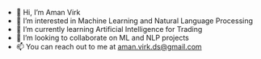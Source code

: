 - 👋 Hi, I’m Aman Virk
- 👀 I’m interested in Machine Learning and Natural Language Processing
- 🌱 I’m currently learning Artificial Intelligence for Trading
- 💞️ I’m looking to collaborate on ML and NLP projects
- 📫 You can reach out to me at aman.virk.ds@gmail.com

<!---
amanvirkds/amanvirkds is a ✨ special ✨ repository because its `README.md` (this file) appears on your GitHub profile.
You can click the Preview link to take a look at your changes.
--->
